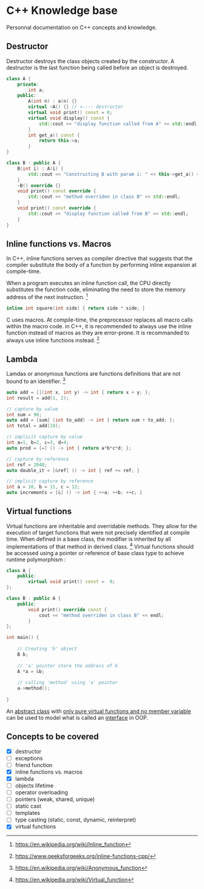 # C++ Knowledge base

Personnal documentation on C++ concepts and knowledge. 


## Destructor

Destructor destroys the class objects created by the constructor. A destructor is the last function being called before an object is destroyed.

```cpp
class A {
    private:
    	int a;
    public:
    	A(int n) : a(n) {}
    	virtual ~A() {} // <---- destructor
    	virtual void print() const = 0;
    	virtual void display() const {
            std::cout << "display function called from A" << std::endl;
        }
    	int get_a() const {
            return this->a;
        }
}

class B : public A {
    B(int i) : A(i) {
        std::cout << "Constructing B with param i: " << this->get_a() << std::endl;
    }
    ~B() override {}
    void print() const override {
        std::cout << "method overriden in class B" << std::endl;
    }
    void print() const override {
        std::cout << "display function called from B" << std::endl;
    }    
}
```



## Inline functions vs. Macros

In C++, inline functions serves as compiler directive that suggests that the compiler substitute the body of a function by performing inline expansion at compile-time.

When a program executes an inline function call, the CPU directly  substitutes the function code, eliminating the need to store the memory  address of the next instruction. [^1]

```cpp
inline int square(int side) { return side * side; }
```

C uses macros. At compile-time, the preprocessor replaces all macro calls  within the macro code. in C++, it is recommended to always use the inline function instead of macros as they are error-prone. It is recommanded to always use inline functions instead. [^2]



## Lambda

Lamdas or anonymous functions are functions definitions that are not bound to an identifier. [^4]

``` cpp
auto add = [](int x, int y) -> int { return x + y; };
int result = add(1, 2);

// capture by value
int sum = 90;
auto add = [sum] (int to_add) -> int { return sum + to_add; };
int total = add(10);

// implicit capture by value
int a=1, b=2, c=3, d=4;
auto prod = [=] () -> int { return a*b*c*d; };

// capture by reference
int ref = 2048;
auto double_it = [&ref] () -> int { ref += ref; }

// implicit capture by reference
int a = 10, b = 11, c = 12;
auto increments = [&] () -> int { ++a; ++b; ++c; }
```



## Virtual functions

Virtual functions are  inheritable and overridable methods. They allow for the execution of target functions that were not precisely identified at compile time. When defined in a base class, the modifier is inherited by all implementations of that method in derived class. [^3] Virtual functions should be accessed using a pointer or reference of base class type to achieve runtime polymorphism : 

```cpp
class A {
    public:
    	virtual void print() const =  0;
};

class B : public A {
    public:
    	void print() override const {
            cout << "method overriden in class B" << endl;
        }
};

int main() {
    
    // Creating 'b' object
    B b;
    
    // 'a' pointer store the address of b
    A *a = &b;
    
    // calling 'method' using 'a' pointer
    a->method();
    
}
```

An <u>abstract class</u> with <u>only pure virtual functions and no member variable</u> can be used to model what is called an <u>interface</u> in OOP.

## Concepts to be covered

- [x] destructor
- [ ] exceptions
- [ ] friend function
- [x] inline functions vs. macros
- [x] lambda
- [ ] objects lifetime
- [ ] operator overloading
- [ ] pointers (weak, shared, unique)
- [ ] static cast
- [ ] templates
- [ ] type casting (static, const, dynamic, reinterpret)
- [x] virtual functions

[^1]: https://en.wikipedia.org/wiki/Inline_function
[^2]: https://www.geeksforgeeks.org/inline-functions-cpp/
[^3]: https://en.wikipedia.org/wiki/Virtual_function
[^4]: https://en.wikipedia.org/wiki/Anonymous_function

